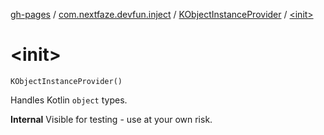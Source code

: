 [gh-pages](../../index.md) / [com.nextfaze.devfun.inject](../index.md) / [KObjectInstanceProvider](index.md) / [&lt;init&gt;](.)

# &lt;init&gt;

`KObjectInstanceProvider()`

Handles Kotlin `object` types.

**Internal**
Visible for testing - use at your own risk.

